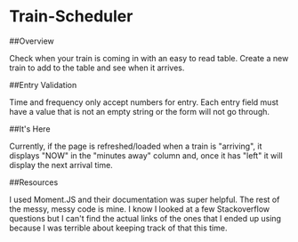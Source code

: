# Train-Scheduler

##Overview

Check when your train is coming in with an easy to read table. Create a new train to add to the table and see when it arrives. 

##Entry Validation

Time and frequency only accept numbers for entry. Each entry field must have a value that is not an empty string or the form will not go through. 

##It's Here

Currently, if the page is refreshed/loaded when a train is "arriving", it displays "NOW" in the "minutes away" column and, once it has "left" it will display the next arrival time.

##Resources 

I used Moment.JS and their documentation was super helpful. The rest of the messy, messy code is mine. I know I looked at a few Stackoverflow questions but I can't find the actual links of the ones that I ended up using because I was terrible about keeping track of that this time. 